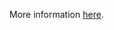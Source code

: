 More information [here](https://docs.prismacloud.io/en/enterprise-edition/policy-reference/azure-policies/azure-general-policies/ensure-azure-client-certificates-are-enforced-for-api-management).
